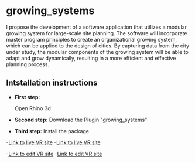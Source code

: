# growing_systems
I propose the development of a software application that utilizes a modular growing system for large-scale site planning. The software will incorporate master program principles to create an organizational growing system, which can be applied to the design of cities. By capturing data from the city under study, the modular components of the growing system will be able to adapt and grow dynamically, resulting in a more efficient and effective planning process.
## Intstallation instructions

- **First step:** 

    Open Rhino 3d
- **Second step:** 
    Download the Plugin "growing_systems"
- **Third step:** 
    Install the package 

-[Link to live VR site](https://modular-placement-in-site-.glitch.me/)
-[Link to live VR site](https://growing-systems-vr-.glitch.me/)

-[Link to edit VR site](https://modular-placement-in-site-.glitch.me/)
-[Link to edit VR site](https://glitch.com/edit/#!/growing-systems-vr-?path=README.md%3A1%3A0)
